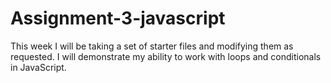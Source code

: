 # Assignment-3-javascript
This week I will be taking a set of starter files and modifying them as requested. I will demonstrate my ability to work with loops and conditionals in JavaScript.
